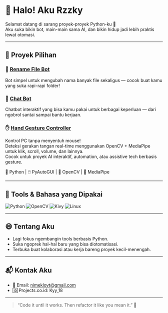 # 👋 Halo! Aku Rzzky

Selamat datang di sarang proyek-proyek Python-ku 🐍  
Aku suka bikin bot, main-main sama AI, dan bikin hidup jadi lebih praktis lewat otomasi.

---

## 🚀 Proyek Pilihan

### 🔁 [Rename File Bot](https://github.com/rzzky18/rename-file-bot)
Bot simpel untuk mengubah nama banyak file sekaligus — cocok buat kamu yang suka rapi-rapi folder!

### 💬 [Chat Bot](https://github.com/rzzky18/chat-bot)
Chatbot interaktif yang bisa kamu pakai untuk berbagai keperluan — dari ngobrol santai sampai bantu kerjaan.

### ✋ [Hand Gesture Controller](https://github.com/rzzky18/hand-gesture-controller)  
Kontrol PC tanpa menyentuh mouse!  
Deteksi gerakan tangan real-time menggunakan OpenCV + MediaPipe untuk klik, scroll, volume, dan lainnya.  
Cocok untuk proyek AI interaktif, automation, atau assistive tech berbasis gesture.

🧠 Python | 🖱️ PyAutoGUI | 🎥 OpenCV | 🤖 MediaPipe  


---

## 🧰 Tools & Bahasa yang Dipakai

![Python](https://img.shields.io/badge/Python-3776AB?style=for-the-badge&logo=python&logoColor=white)
![OpenCV](https://img.shields.io/badge/OpenCV-5C3EE8?style=for-the-badge&logo=opencv&logoColor=white)
![Kivy](https://img.shields.io/badge/Kivy-4E8C9C?style=for-the-badge)
![Linux](https://img.shields.io/badge/Linux-FCC624?style=for-the-badge&logo=linux&logoColor=black)

---

## 😄 Tentang Aku

- Lagi fokus ngembangin tools berbasis Python.
- Suka ngoprek hal-hal baru yang bisa diotomatisasi.
- Terbuka buat kolaborasi atau kerja bareng proyek kecil-menengah.

---

## 📬 Kontak Aku

- 📧 Email: nimeklovt@gmail.com
- 🆔 Projects.co.id: Kyy_18

---

> “Code it until it works. Then refactor it like you mean it.” 🚧

